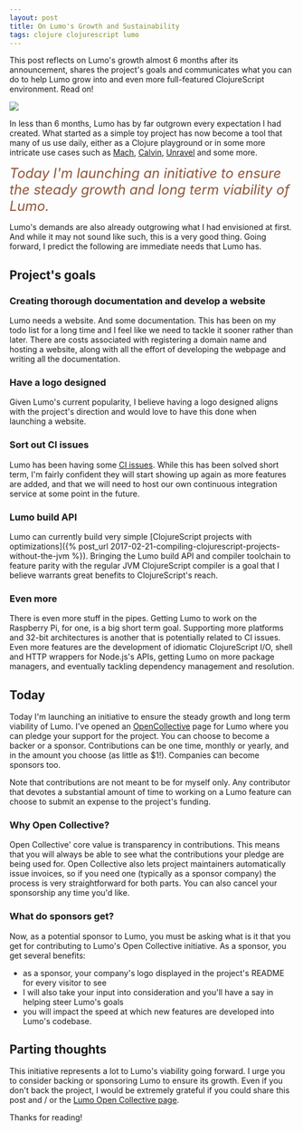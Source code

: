 ```yaml
---
layout: post
title: On Lumo's Growth and Sustainability
tags: clojure clojurescript lumo
---
```


This post reflects on Lumo's growth almost 6 months after its announcement,
shares the project's goals and communicates what you can do to help Lumo grow
into and even more full-featured ClojureScript environment. Read on!

<!--more-->

<a href="https://opencollective.com/lumo" target="_blank_">
  <img style="max-width: 70%;margin:0 auto" src="https://cloud.githubusercontent.com/assets/661909/25586993/d8239560-2e56-11e7-8f87-f6b9cbc2509f.png">
</a>

In less than 6 months, Lumo has by far outgrown every expectation I had created.
What started as a simple toy project has now become a tool that many of us use
daily, either as a Clojure playground or in some more intricate use cases such as
[Mach](https://github.com/juxt/mach), [Calvin](https://github.com/eginez/calvin),
[Unravel](https://github.com/pesterhazy/unravel) and some more.

<div class="message" style="font-size:1.5rem;font-style:italic;color:#8f5536">
  Today I'm launching an initiative to ensure the steady growth and long term
  viability of Lumo.
</div>

Lumo's demands are also already outgrowing what I had envisioned at first. And
while it may not sound like such, this is a very good thing. Going forward, I
predict the following are immediate needs that Lumo has.

## Project's goals

### Creating thorough documentation and develop a website

Lumo needs a website. And some documentation. This has been on my todo list for
a long time and I feel like we need to tackle it sooner rather than later. There
are costs associated with registering a domain name and hosting a website, along
with all the effort of developing the webpage and writing all the documentation.

### Have a logo designed

Given Lumo's current popularity, I believe having a logo designed aligns with the
project's direction and would love to have this done when launching a website.

### Sort out CI issues

Lumo has been having some [CI issues](https://twitter.com/anmonteiro90/status/852623330708410369).
While this has been solved short term, I'm fairly confident they will start showing
up again as more features are added, and that we will need to host our own continuous
integration service at some point in the future.

### Lumo build API

Lumo can currently build very simple
[ClojureScript projects with optimizations]({% post_url 2017-02-21-compiling-clojurescript-projects-without-the-jvm %}).
Bringing the Lumo build API and compiler toolchain to feature parity with the
regular JVM ClojureScript compiler is a goal that I believe warrants great benefits
to ClojureScript's reach.

### Even more

There is even more stuff in the pipes. Getting Lumo to work on the Raspberry Pi,
for one, is a big short term goal. Supporting more platforms and 32-bit architectures
is another that is potentially related to CI issues. Even more features are the
development of idiomatic ClojureScript I/O, shell and HTTP wrappers for Node.js's
APIs, getting Lumo on more package managers, and eventually tackling dependency
management and resolution.

## Today

Today I'm launching an initiative to ensure the steady growth and long term
viability of Lumo. I've opened an [OpenCollective](https://opencollective.com/lumo)
page for Lumo where you can pledge your support for the project. You can choose
to become a backer or a sponsor. Contributions can be one time, monthly or yearly,
and in the amount you choose (as little as $1!). Companies can become sponsors too.

Note that contributions are not meant to be for myself only. Any contributor that
devotes a substantial amount of time to working on a Lumo feature can choose to
submit an expense to the project's funding.

### Why Open Collective?

Open Collective' core value is transparency in contributions. This means that you
will always be able to see what the contributions your pledge are being used for.
Open Collective also lets project maintainers automatically issue invoices, so if
you need one (typically as a sponsor company) the process is very straightforward
for both parts. You can also cancel your sponsorship any time you'd like.

### What do sponsors get?

Now, as a potential sponsor to Lumo, you must be asking what is it that you get
for contributing to Lumo's Open Collective initiative. As a sponsor, you get
several benefits:

- as a sponsor, your company's logo displayed in the project's README for every visitor to see
- I will also take your input into consideration and you'll have a say in helping
steer Lumo's goals
- you will impact the speed at which new features are developed into Lumo's codebase.

## Parting thoughts

This initiative represents a lot to Lumo's viability going forward. I urge you to
consider backing or sponsoring Lumo to ensure its growth. Even if you don't back
the project, I would be extremely grateful if you could share this post and / or
the [Lumo Open Collective page](https://opencollective.com/lumo).

Thanks for reading!
